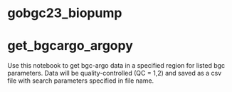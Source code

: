 # gobgc23_biopump

# get_bgcargo_argopy
Use this notebook to get bgc-argo data in a specified region for listed bgc parameters. Data will be quality-controlled (QC = 1,2) and saved as a csv file with search parameters specified in file name. 
